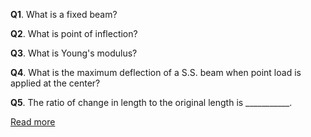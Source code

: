 **Q1**. What is a fixed beam?

**Q2**. What is point of inflection?

**Q3**. What is Young's modulus?

**Q4**. What is the maximum deflection of a S.S. beam when point load is applied at the center?

**Q5**. The ratio of change in length to the original length is ___________.


[Read more](http://bsa-iiith.vlabs.ac.in/exp2/Exp-2%20Single%20span%20beams.pdf)